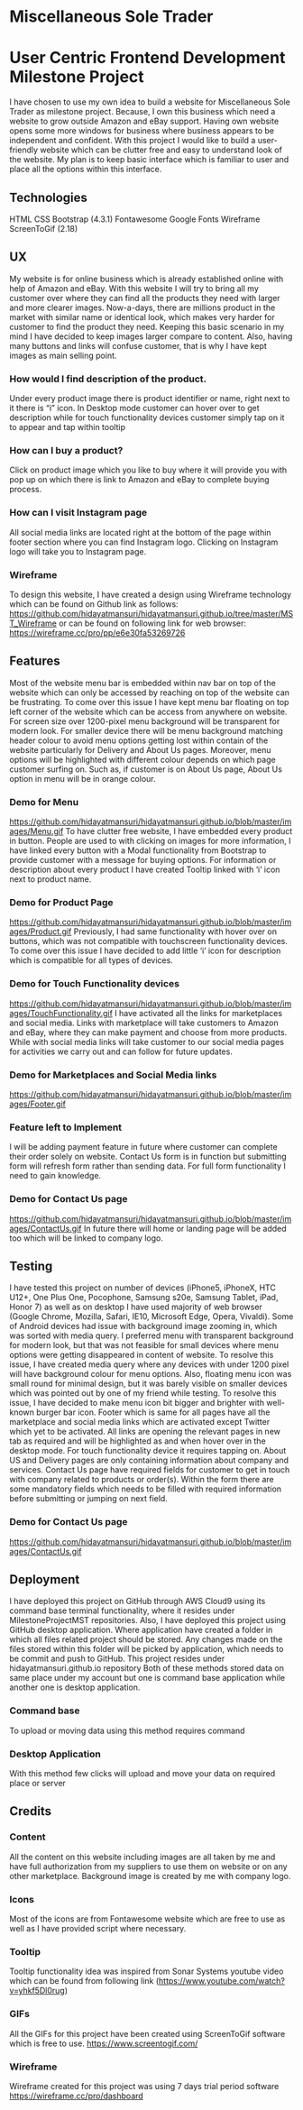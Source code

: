 # Miscellaneous Sole Trader
# User Centric Frontend Development Milestone Project
I have chosen to use my own idea to build a website for Miscellaneous Sole Trader as milestone project. Because, I own this business which need a website to grow outside Amazon and eBay support. Having own website opens some more windows for business where business appears to be independent and confident.
With this project I would like to build a user-friendly website which can be clutter free and easy to understand look of the website. My plan is to keep basic interface which is familiar to user and place all the options within this interface.

## Technologies
HTML
CSS
Bootstrap (4.3.1)
Fontawesome
Google Fonts
Wireframe
ScreenToGif (2.18)

## UX
My website is for online business which is already established online with help of Amazon and eBay. With this website I will try to bring all my customer over where they can find all the products they need with larger and more clearer images. Now-a-days, there are millions product in the market with similar name or identical look, which makes very harder for customer to find the product they need.
Keeping this basic scenario in my mind I have decided to keep images larger compare to content. Also, having many buttons and links will confuse customer, that is why I have kept images as main selling point.

### How would I find description of the product.
Under every product image there is product identifier or name, right next to it there is “i” icon. In Desktop mode customer can hover over to get description while for touch functionality devices customer simply tap on it to appear and tap within tooltip 

### How can I buy a product?
Click on product image which you like to buy where it will provide you with pop up on which there is link to Amazon and eBay to complete buying process.

### How can I visit Instagram page
All social media links are located right at the bottom of the page within footer section where you can find Instagram logo. Clicking on Instagram logo will take you to Instagram page.

### Wireframe
To design this website, I have created a design using Wireframe technology which can be found on Github link as follows:
https://github.com/hidayatmansuri/hidayatmansuri.github.io/tree/master/MST_Wireframe
or can be found on following link for web browser:
https://wireframe.cc/pro/pp/e6e30fa53269726

## Features
Most of the website menu bar is embedded within nav bar on top of the website which can only be accessed by reaching on top of the website can be frustrating. To come over this issue I have kept menu bar floating on top left corner of the website which can be access from anywhere on website. For screen size over 1200-pixel menu background will be transparent for modern look. For smaller device there will be menu background matching header colour to avoid menu options getting lost within contain of the website particularly for Delivery and About Us pages.
Moreover, menu options will be highlighted with different colour depends on which page customer surfing on. Such as, if customer is on About Us page, About Us option in menu will be in orange colour.

### Demo for Menu
https://github.com/hidayatmansuri/hidayatmansuri.github.io/blob/master/images/Menu.gif
To have clutter free website, I have embedded every product in button. People are used to with clicking on images for more information, I have linked every button with a Modal functionality from Bootstrap to provide customer with a message for buying options. For information or description about every product I have created Tooltip linked with ‘i’ icon next to product name.

### Demo for Product Page
https://github.com/hidayatmansuri/hidayatmansuri.github.io/blob/master/images/Product.gif
Previously, I had same functionality with hover over on buttons, which was not compatible with touchscreen functionality devices.  To come over this issue I have decided to add little ‘i’ icon for description which is compatible for all types of devices.

### Demo for Touch Functionality devices
https://github.com/hidayatmansuri/hidayatmansuri.github.io/blob/master/images/TouchFunctionality.gif
I have activated all the links for marketplaces and social media. Links with marketplace will take customers to Amazon and eBay, where they can make payment and choose from more products. While with social media links will take customer to our social media pages for activities we carry out and can follow for future updates.

### Demo for Marketplaces and Social Media links
https://github.com/hidayatmansuri/hidayatmansuri.github.io/blob/master/images/Footer.gif

### Feature left to Implement
I will be adding payment feature in future where customer can complete their order solely on website.
Contact Us form is in function but submitting form will refresh form rather than sending data. For full form functionality I need to gain knowledge.

### Demo for Contact Us page
https://github.com/hidayatmansuri/hidayatmansuri.github.io/blob/master/images/ContactUs.gif
In future there will home or landing page will be added too which will be linked to company logo.

## Testing
I have tested this project on number of devices (iPhone5, iPhoneX, HTC U12+, One Plus One, Pocophone, Samsung s20e, Samsung Tablet, iPad, Honor 7) as well as on desktop I have used majority of web browser (Google Chrome, Mozilla, Safari, IE10, Microsoft Edge, Opera, Vivaldi).
Some of Android devices had issue with background image zooming in, which was sorted with media query.
I preferred menu with transparent background for modern look, but that was not feasible for small devices where menu options were getting disappeared in content of website. To resolve this issue, I have created media query where any devices with under 1200 pixel will have background colour for menu options.
Also, floating menu icon was small round for minimal design, but it was barely visible on smaller devices which was pointed out by one of my friend while testing. To resolve this issue, I have decided to make menu icon bit bigger and brighter with well-known burger bar icon.
Footer which is same for all pages have all the marketplace and social media links which are activated except Twitter which yet to be activated. All links are opening the relevant pages in new tab as required and will be highlighted as and when hover over in the desktop mode. For touch functionality device it requires tapping on.
About US and Delivery pages are only containing information about company and services.
Contact Us page have required fields for customer to get in touch with company related to products or order(s). Within the form there are some mandatory fields which needs to be filled with required information before submitting or jumping on next field.

### Demo for Contact Us page
https://github.com/hidayatmansuri/hidayatmansuri.github.io/blob/master/images/ContactUs.gif

## Deployment
I have deployed this project on GitHub through AWS Cloud9 using its command base terminal functionality, where it resides under MilestoneProjectMST repositories.
Also, I have deployed this project using GitHub desktop application. Where application have created a folder in which all files related project should be stored. Any changes made on the files stored within this folder will be picked by application, which needs to be commit and push to GitHub. This project resides under hidayatmansuri.github.io repository
Both of these methods stored data on same place under my account but one is command base application while another one is desktop application.

### Command base
 To upload or moving data using this method requires command

### Desktop Application
With this method few clicks will upload and move your data on required place or server

## Credits

### Content
All the content on this website including images are all taken by me and have full authorization from my suppliers to use them on website or on any other marketplace. Background image is created by me with company logo.

### Icons
Most of the icons are from Fontawesome website which are free to use as well as I have provided script where necessary.

### Tooltip
Tooltip functionality idea was inspired from Sonar Systems youtube video which can be found from following link
(https://www.youtube.com/watch?v=yhkf5Dl0rug)

### GIFs
All the GIFs for this project have been created using ScreenToGif software which is free to use.
https://www.screentogif.com/

### Wireframe
Wireframe created for this project was using 7 days trial period software
https://wireframe.cc/pro/dashboard
